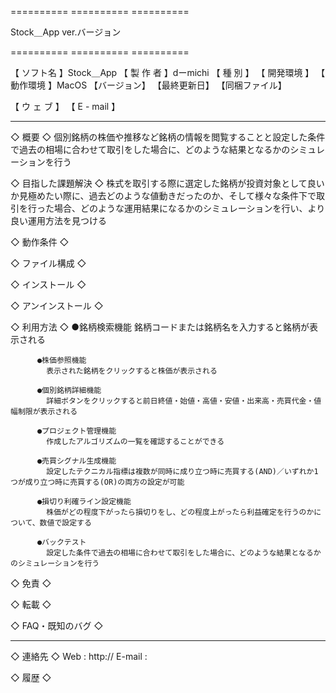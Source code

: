 ========== ========== ==========

  Stock＿App  ver.バージョン

========== ========== ==========

【 ソフト名 】Stock＿App
【 製 作 者 】dーmichi
【  種  別  】
【 開発環境 】
【 動作環境 】MacOS
【バージョン】
【最終更新日】
【同梱ファイル】

【 ウ ェ ブ 】
【 E - mail 】

---------- ----------
◇ 概要 ◇
          個別銘柄の株価や推移など銘柄の情報を閲覧することと設定した条件で過去の相場に合わせて取引をした場合に、どのような結果となるかのシミュレーションを行う

◇ 目指した課題解決 ◇
          株式を取引する際に選定した銘柄が投資対象として良いか見極めたい際に、過去どのような値動きだったのか、そして様々な条件下で取引を行った場合、どのような運用結果になるかのシミュレーションを行い、より良い運用方法を見つける

◇ 動作条件 ◇


◇ ファイル構成 ◇


◇ インストール ◇


◇ アンインストール ◇


◇ 利用方法 ◇ 
          ●銘柄検索機能
            銘柄コードまたは銘柄名を入力すると銘柄が表示される

          ●株価参照機能
            表示された銘柄をクリックすると株価が表示される

          ●個別銘柄詳細機能
            詳細ボタンをクリックすると前日終値・始値・高値・安値・出来高・売買代金・値幅制限が表示される

          ●プロジェクト管理機能
            作成したアルゴリズムの一覧を確認することができる

          ●売買シグナル生成機能
            設定したテクニカル指標は複数が同時に成り立つ時に売買する(AND)／いずれか1つが成り立つ時に売買する(OR)の両方の設定が可能

          ●損切り利確ライン設定機能
            株価がどの程度下がったら損切りをし、どの程度上がったら利益確定を行うのかについて、数値で設定する

          ●バックテスト
            設定した条件で過去の相場に合わせて取引をした場合に、どのような結果となるかのシミュレーションを行う



◇ 免責 ◇


◇ 転載 ◇


◇ FAQ・既知のバグ ◇


----------
◇ 連絡先 ◇
	Web : http://
	E-mail : 

◇ 履歴 ◇

